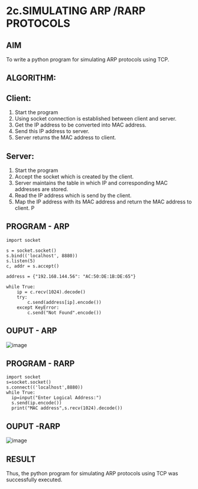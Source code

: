 # 2c.SIMULATING ARP /RARP PROTOCOLS
## AIM
To write a python program for simulating ARP protocols using TCP.
## ALGORITHM:
## Client:
1. Start the program
2. Using socket connection is established between client and server.
3. Get the IP address to be converted into MAC address.
4. Send this IP address to server.
5. Server returns the MAC address to client.
## Server:
1. Start the program
2. Accept the socket which is created by the client.
3. Server maintains the table in which IP and corresponding MAC addresses are
stored.
4. Read the IP address which is send by the client.
5. Map the IP address with its MAC address and return the MAC address to client.
P
## PROGRAM - ARP
```
import socket

s = socket.socket()
s.bind(('localhost', 8880))
s.listen(5)
c, addr = s.accept()

address = {"192.168.144.56": "AC:50:DE:1B:DE:65"}

while True:
    ip = c.recv(1024).decode()
    try:
        c.send(address[ip].encode())
    except KeyError:
        c.send("Not Found".encode())

```
## OUPUT - ARP
![image](https://github.com/user-attachments/assets/a52b940b-8da4-4f41-8270-05c6aa806604)

## PROGRAM - RARP
```
import socket
s=socket.socket()
s.connect(('localhost',8880))
while True:
  ip=input("Enter Logical Address:")
  s.send(ip.encode())
  print("MAC address",s.recv(1024).decode())
```
## OUPUT -RARP
![image](https://github.com/user-attachments/assets/d296ea8e-4101-4074-9187-79954fd04683)

## RESULT
Thus, the python program for simulating ARP protocols using TCP was successfully 
executed.
